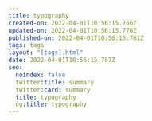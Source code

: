 ```yaml
---
title: typography
created-on: 2022-04-01T10:56:15.766Z
updated-on: 2022-04-01T10:56:15.776Z
published-on: 2022-04-01T10:56:15.781Z
tags: tags
layout: "[tags].html"
date: 2022-04-01T10:56:15.787Z
seo:
  noindex: false
  twitter:title: summary
  twitter:card: summary
  title: typography
  og:title: typography
---
```

